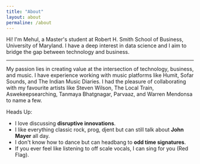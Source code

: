 ```yaml
---
title: "About"
layout: about
permaline: /about
---
```


Hi! I'm Mehul, a Master's student at Robert H. Smith School of Business, University of Maryland. I have a deep interest in data science and I aim to bridge the gap between technology and business. 

***


My passion lies in creating value at the intersection of technology, business, and music. I have experience working with music platforms like Humit, Sofar Sounds, and The Indian Music Diaries. I had the pleasure of collaborating with my favourite artists like Steven Wilson, The Local Train, Aswekeepsearching, Tanmaya Bhatgnagar, Parvaaz, and Warren Mendonsa to name a few. 

Heads Up:
- I love discussing __disruptive innovations__.
- I like everything classic rock, prog, djent but can still talk about __John Mayer__ all day.
- I don't know how to dance but can headbang to __odd time signatures__.
- If you ever feel like listening to off scale vocals, I can sing for you (Red Flag).


